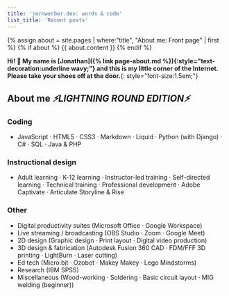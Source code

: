 ```yaml
---
title: 'jernwerber.dev: words & code'
list_title: 'Recent posts'
---
```


{% assign about = site.pages | where:"title", "About me: Front page" | first %}
{% if about %}
{{ about.content }}
{% endif %}

**Hi! 👋 My name is [Jonathan]({% link page-about.md %}){:style="text-decoration:underline wavy;"} and this is my little corner of the Internet. Please take your shoes off at the door.**{: style="font-size:1.5em;"}

## About me _⚡️LIGHTNING ROUND EDITION⚡️_

### Coding
- JavaScript · HTML5 · CSS3 · Markdown · Liquid ·  Python (with Django) · C# · SQL · Java & PHP

### Instructional design
- Adult learning · K-12 learning · Instructor-led training · Self-directed learning · Technical training · Professional development · Adobe Captivate · Articulate Storyline & Rise

### Other
- Digital productivity suites (Microsoft Office · Google Workspace)
- Live streaming / broadcasting (OBS Studio · Zoom · Google Meet) 
- 2D design (Graphic design · Print layout · Digital video production)
- 3D design & fabrication (Autodesk Fusion 360 CAD · FDM/FFF 3D printing · LightBurn · Laser cutting)
- Ed tech (Micro:bit · Ozobot · Makey Makey · Lego Mindstorms)
- Research (IBM SPSS)
- Miscellaneous (Wood-working · Soldering · Basic circuit layout · MIG welding (beginner))

<!-- (This is a place for me to put things to show other people.) -->